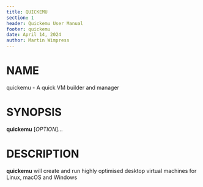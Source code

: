 ```yaml
---
title: QUICKEMU
section: 1
header: Quickemu User Manual
footer: quickemu
date: April 14, 2024
author: Martin Wimpress
---
```


# NAME

quickemu - A quick VM builder and manager

# SYNOPSIS

**quickemu** [*OPTION*]...

# DESCRIPTION

**quickemu** will create and run highly optimised desktop virtual machines for Linux,
macOS and Windows
